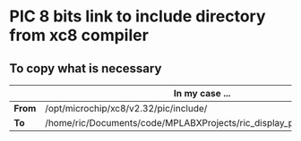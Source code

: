 # PIC 8 bits link to include directory from xc8 compiler

## To copy what is necessary

| | In my case ... |
|----|----|
**From** | /opt/microchip/xc8/v2.32/pic/include/
**To**   |  /home/ric/Documents/code/MPLABXProjects/ric_display_pic.X/inc/include
